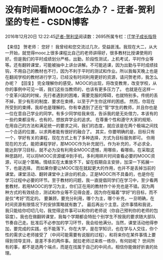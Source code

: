 
# 没有时间看MOOC怎么办？ - 迂者-贺利坚的专栏 - CSDN博客

2016年12月20日 12:22:45[迂者-贺利坚](https://me.csdn.net/sxhelijian)阅读数：2695所属专栏：[IT学子成长指导](https://blog.csdn.net/column/details/itstudy.html)



【来信】
贺老师：
您好！
我曾经和您交流过几次，受益匪浅。我现在大二，从大一开始，就觉得mooc上很多课程比自己的老师讲得好，很多教材比授课使用的好。但是我们的平时成绩划分严格，出勤，阶段性测试，上机考试，平时作业等等。还有翻转课堂，可能被抽中上讲台讲解。不可能逃课，因为出勤与平时成绩挂钩，不用自己的教材也不行，因为不利于平时的测试和作业。所以我每天晚上也是在翻阅学校的教材进行学习，已经没有时间利用更好的资源，请问贺老师，我怎么办呢？
【回复】
完全理解你的感受。MOOC的出现，将改变教育，改变学校，从你的事例中可见一斑，我们这些当教师的，也该有更多压力了。
也就是在这样一个变革兴起的时候，先行者遇到的困难，需要克服的障碍，也就特别多。传统的丢不掉，至少有形的制度、要求在束缚，以至于产生你这样的困惑。
然而，你现在所受到的束缚，我却也是理解的。你有幸遇到了还在“管”学生的教师，并且你也是一位在意自己学业的同学。有多少同学给我来信，告诉我的是无处借力，本该有的一些约束都没有，也有的，想放弃学业的追求。
在尊重个性和遵守大家的规矩、在用自己的方法和满足统一的要求之间，我们的态度，就应该是在两个极端之间找一个合适的位置，以求两者能有很好的融合了。
其实，你要明确的是，目标只有一个，学好有关的课程，现在方式上有了多种选择，方式为目标服务即可。
你用现在的方式，能把课程学好，那MOOC作为补充就行。作为补充的，不必求全，能达到学习目标，就不必为没有利用全MOOC遗憾，用哪些，看哪些。在采取这种思路时，可以将MOOC资源缓冲到手机，多利用碎片时间查看必要的MOOC资源，可以是个策略。情结实在太重放不下，留在假期自主安排，加深一下拓展一下，也是选择。
而如果你要让MOOC现在就起更大的作用，也并不是丢掉当前的课堂。课堂活动、翻转课堂中上讲台的机会，正是MOOC所不具备的，也是你在学习过程中必要的环节。至于教材的问题，我一直提倡同学们在学习中，至少看两套教材，若用MOOC的学习为主，你们正在用的教材作个补充也是不错。因为两种方式的有效结合，测试和作业等不见得会差，因为你在瞄着“学好”的目标，而不是仅“考好”而定的。
要兼顾，要充分利用，哪个为主，哪个补充，一旦明确，在时间资源有限情况下的安排策略就有数了。
最后再出个主意。这件事情和我说，我只能给你叨叨几句，我觉得这件事可以和你的老师说（你自己预判你的老师的包容度）。我也在做翻转课堂，我每个学期都会特批个别学生不按我的要求随大部队节奏自己走。批准后不必参加的学习环节，我会给他满分。当然，课堂活动他得参加，要完成的实践，也不能落下。你在大学，是在学知识，也在学与人交往，你个性的需求让老师接受了（中间可能需要有说服的过程），和将来你在某件事情上要得到领导支持，是差不多的两件事。就拉老师过来练一练你，有何妨呢？
世间所有的事，都不是选两个端点，而是在找属于自己的中间点。相信你能做好折衷的处理。


